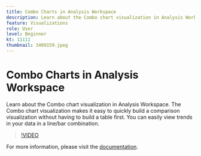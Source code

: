 ```yaml
---
title: Combo Charts in Analysis Workspace
description: Learn about the Combo chart visualization in Analysis Workspace. The Combo chart visualization makes it easy to quickly build a comparison visualization without having to build a table first. You can easily view trends in your data in a line/bar combination. (Should be between 60 and 160 characters, but is 258 characters)
feature: Visualizations
role: User
level: Beginner
kt: 11111
thumbnail: 3409159.jpeg
---
```


# Combo Charts in Analysis Workspace

Learn about the Combo chart visualization in Analysis Workspace. The Combo chart visualization makes it easy to quickly build a comparison visualization without having to build a table first. You can easily view trends in your data in a line/bar combination.

>[!VIDEO](https://video.tv.adobe.com/v/3409159/?quality=12&learn=on)

For more information, please visit the [documentation](https://experienceleague.adobe.com/docs/analytics/analyze/analysis-workspace/visualizations/combo-charts.html).
